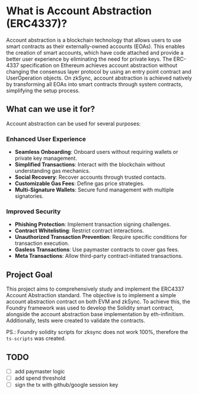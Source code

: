 # What is Account Abstraction (ERC4337)?

Account abstraction is a blockchain technology that allows users to use smart contracts as their externally-owned accounts (EOAs). This enables the creation of smart accounts, which have code attached and provide a better user experience by eliminating the need for private keys. The ERC-4337 specification on Ethereum achieves account abstraction without changing the consensus layer protocol by using an entry point contract and UserOperation objects. On zkSync, account abstraction is achieved natively by transforming all EOAs into smart contracts through system contracts, simplifying the setup process.

## What can we use it for?

Account abstraction can be used for several purposes:

### Enhanced User Experience
- **Seamless Onboarding**: Onboard users without requiring wallets or private key management.
- **Simplified Transactions**: Interact with the blockchain without understanding gas mechanics.
- **Social Recovery**: Recover accounts through trusted contacts.
- **Customizable Gas Fees**: Define gas price strategies.
- **Multi-Signature Wallets**: Secure fund management with multiple signatories.

### Improved Security
- **Phishing Protection**: Implement transaction signing challenges.
- **Contract Whitelisting**: Restrict contract interactions.
- **Unauthorized Transaction Prevention**: Require specific conditions for transaction execution.
- **Gasless Transactions**: Use paymaster contracts to cover gas fees.
- **Meta Transactions**: Allow third-party contract-initiated transactions.

## Project Goal

This project aims to comprehensively study and implement the ERC4337 Account Abstraction standard. The objective is to implement a simple account abstraction contract on both EVM and zkSync. To achieve this, the Foundry framework was used to develop the Solidity smart contract, alongside the account abstraction base implementation by eth-infinitism. Additionally, tests were created to validate the contracts.

PS.: Foundry solidity scripts for zksync does not work 100%, therefore the `ts-scripts` was created.

## TODO
- [ ] add paymaster logic
- [ ] add spend threshold
- [ ] sign the tx with github/google session key
